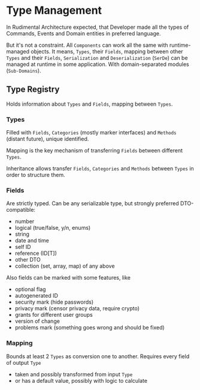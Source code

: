 # Type Management
In Rudimental Architecture expected, that Developer made all the types of Commands, Events and Domain entities in preferred language.

But it's not a constraint.
All `Components` can work all the same with runtime-managed objects.
It means, `Types`, their `Fields`, mapping between other `Types` and their `Fields`, `Serialization` and `Deserialization` (`SerDe`) can be managed at runtime in some application.
With domain-separated modules (`Sub-Domains`).

## Type Registry
Holds information about `Types` and `Fields`, mapping between `Types`.

### Types
Filled with `Fields`, `Categories` (mostly marker interfaces) and `Methods` (distant future), unique identified.

Mapping is the key mechanism of transferring `Fields` between different `Types`.

Inheritance allows transfer `Fields`, `Categories` and `Methods` between `Types` in order to structure them.

### Fields
Are strictly typed. Can be any serializable type, but strongly preferred DTO-compatible:
* number
* logical (true/false, y/n, enums)
* string
* date and time
* self ID
* reference (ID[T])
* other DTO
* collection (set, array, map) of any above

Also fields can be marked with some features, like
* optional flag
* autogenerated ID
* security mark (hide passwords)
* privacy mark (censor privacy data, require crypto)
* grants for different user groups
* version of change
* problems mark (something goes wrong and should be fixed)

### Mapping
Bounds at least 2 `Types` as conversion one to another.
Requires every field of output `Type`
* taken and possibly transformed from input `Type`
* or has a default value, possibly with logic to calculate